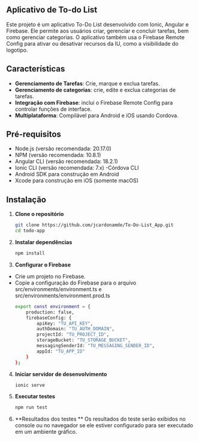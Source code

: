 
## Aplicativo de To-do List

Este projeto é um aplicativo To-Do List desenvolvido com Ionic, Angular e Firebase. Ele permite aos usuários criar, gerenciar e concluir tarefas, bem como gerenciar categorias. O aplicativo também usa o Firebase Remote Config para ativar ou desativar recursos da IU, como a visibilidade do logotipo.


## Características
- **Gerenciamento de Tarefas**: Crie, marque e exclua tarefas.
- **Gerenciamento de categorias**: crie, edite e exclua categorias de tarefas.
- **Integração com Firebase**: inclui o Firebase Remote Config para controlar funções de interface.
- **Multiplataforma**: Compilável para Android e iOS usando Cordova.

## Pré-requisitos
- Node.js (versão recomendada: 20.17.0)
- NPM (versão recomendada: 10.8.1)
- Angular CLI (versão recomendada: 18.2.1)
- Ionic CLI (versão recomendada: 7.x)
-Córdova CLI
- Android SDK para construção em Android
- Xcode para construção em iOS (somente macOS)
## Instalação

1. **Clone o repositório**
   ```bash
   git clone https://github.com/jcardonamde/To-Do-List_App.git
   cd todo-app

2. **Instalar dependências**
    ```bash
    npm install

3. **Configurar o Firebase**
- Crie um projeto no Firebase.
- Copie a configuração do Firebase para o arquivo src/environments/environment.ts e src/environments/environment.prod.ts
    ```bash
    export const environment = {
        production: false,
        firebaseConfig: {
            apiKey: "TU_API_KEY",
            authDomain: "TU_AUTH_DOMAIN",
            projectId: "TU_PROJECT_ID",
            storageBucket: "TU_STORAGE_BUCKET",
            messagingSenderId: "TU_MESSAGING_SENDER_ID",
            appId: "TU_APP_ID"
        }
    };

4. **Iniciar servidor de desenvolvimento**
    ```bash
    ionic serve


1. **Executar testes**
    ```bash
    npm run test
    ```

2. **Resultados dos testes **
Os resultados do teste serão exibidos no console ou no navegador se ele estiver configurado para ser executado em um ambiente gráfico.

